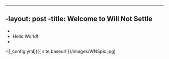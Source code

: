 ----
-layout: post
-title: Welcome to Will Not Settle
----
-
- Hello World!
-
-![_config.yml]({{ site.baseurl }}/images/WNSpic.jpg)
